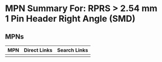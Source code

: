 



# MPN Summary For: RPRS > 2.54 mm 1 Pin Header Right Angle (SMD)

## MPNs
  

|MPN|Direct Links|Search Links|
| :--- | :--- | :--- |
||||

